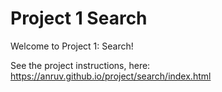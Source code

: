 # Project 1 Search

Welcome to Project 1: Search!

See the project instructions, here: https://anruv.github.io/project/search/index.html